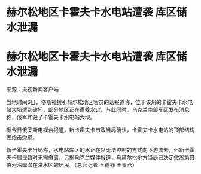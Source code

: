 # 赫尔松地区卡霍夫卡水电站遭袭 库区储水泄漏

# 赫尔松地区卡霍夫卡水电站遭袭 库区储水泄漏

来源：央视新闻客户端

当地时间6日，塔斯社援引赫尔松地区官员的话报道称，位于该州的卡霍夫卡水电站大坝遭到破坏，部分地区正在遭受水灾。与此同时，乌克兰南部军区发布消息称，俄军炸毁了卡霍夫卡水电站大坝。

据今日俄罗斯电视台报道，新卡霍夫卡市政当局确认，卡霍夫卡水电站的顶部结构因炮击受损。

新卡霍夫卡当局称，水电站库区的水正在以无法控制的方式向下游流去，但新卡霍夫卡居民暂时无需撤离。另据乌克兰媒体报道，乌赫尔松地方当局已决定撤离第聂伯河沿岸潜在洪水区的居民。（总台记者
王德禄 王晋燕）

